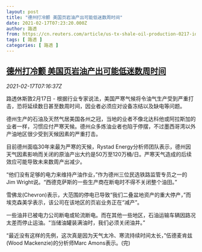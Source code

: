 ```yaml
---
layout: post
title: "德州打冷颤 美国页岩油产出可能低迷数周时间"
date: 2021-02-17T07:23:20.000Z
author: 路透
from: https://cn.reuters.com/article/us-tx-shale-oil-production-0217-idCNKBS2AH0NM
tags: [ 路透 ]
categories: [ 路透 ]
---
```

<!--1613546600000-->
[德州打冷颤 美国页岩油产出可能低迷数周时间](https://cn.reuters.com/article/us-tx-shale-oil-production-0217-idCNKBS2AH0NM)
------

<div>
<div><i>2021-02-17T07:16:37Z</i></div><p>路透休斯敦2月17日 - 根据行业专家说法，美国严寒气候将令油气生产受到严重打击，恐将延续数日甚至数周时间，因业者必须应对设备冻结以及缺电等问题。</p><p>德州生产的石油及天然气居美国各州之冠，当地的业者不像北达科他或阿拉斯加的业者一样，习惯应付严寒天候。德州众多炼油业者也陷于停摆，不过墨西哥湾以外产油地区很少受到天候因素的严重打击。</p><p>目前德州面临30年来最为严寒的天候，Rystad Energy分析师团队表示，德州因天气因素影响而关闭的原油产出大约是50万至120万桶/日。严寒天气造成的后续效应可能导致未来数周产出减少。</p><p>“他们没有足够的电力来维持产油作业，”作为德州三位民选铁路监管专员之一的Jim Wright说。“西德克萨斯的一些生产商在断电时不得不关闭整个油田。”</p><p>雪佛龙(Chevron)表示，大范围的停电已导致“我们二叠盆地资产的重大停产，”而埃克森美孚表示，该公司在该地区的页岩业务正在“减产”。</p><p>一些油井已被电力公司断电或轮流断电。而在其他一些地区，石油运输车辆因路况太差而停止运油。“当储油罐装满油时，我们必须关闭油井。”</p><p>“最近没有这样的先例，这次真是因为天气太冷、寒流持续时间太长，”伍德麦肯兹(Wood Mackenzie)的分析师Marc Amons表示。(完)</p>
</div>
